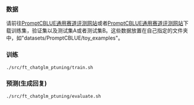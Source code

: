 

###  数据

请前往[PromptCBLUE通用赛道评测网站](https://tianchi.aliyun.com/competition/entrance/532085/introduction)或者[PromptCBLUE通用赛道评测网站](https://tianchi.aliyun.com/competition/entrance/532084/introduction)下载训练集，验证集以及测试集A或者测试集B。这些数据放置在自己指定的文件夹中，如"datasets/PromptCBLUE/toy_examples"。


### 训练

```bash
./src/ft_chatglm_ptuning/train.sh

```


### 预测(生成回复)

```bash
./src/ft_chatglm_ptuning/evaluate.sh

```